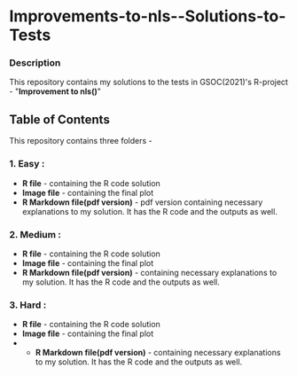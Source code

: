 # Improvements-to-nls--Solutions-to-Tests

### Description
This repository contains my solutions to the tests in GSOC(2021)'s R-project - "**Improvement to nls()**" 

## Table of Contents
This repository contains three folders -

### 1. Easy :
  - **R file** - containing the R code solution 
  - **Image file** - containing the final plot 
  - **R Markdown file(pdf version)** - pdf version  containing necessary explanations to my solution. It has the R code and the outputs as well.  

### 2. Medium :
  - **R file** - containing the R code solution 
  - **Image file** - containing the final plot 
  - **R Markdown file(pdf version)** - containing necessary explanations to my solution. It has the R code and the outputs as well. 

### 3. Hard :
  - **R file** - containing the R code solution 
  - **Image file** - containing the final plot 
  - - **R Markdown file(pdf version)** - containing necessary explanations to my solution. It has the R code and the outputs as well. 
